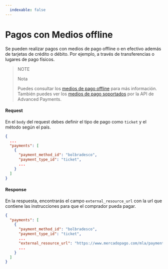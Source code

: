 ```yaml
---
  indexable: false
---
```


# Pagos con Medios offline

Se pueden realizar pagos con medios de pago offline o en efectivo además de tarjetas de crédito o débito. Por ejemplo, a través de transferencias o lugares de pago físicos.

> NOTE
>
> Nota
>
> Puedes consultar los [medios de pago offline](https://www.mercadopago[FAKER][URL][DOMAIN]/developers/es/guides/online-payments/checkout-api/other-payment-ways) para más información.
> También puedes ver los [medios de pago soportados](https://www.mercadopago[FAKER][URL][DOMAIN]/developers/es/guides/online-payments/marketplace/advanced-payments/supported-payment-methods) por la API de Advanced Payments.

#### Request
En el `body` del request debes definir el tipo de pago como `ticket` y el método según el país.
```json
{
  ...
  "payments": [
    {
      "payment_method_id": "bolbradesco",
      "payment_type_id": "ticket",
      ...
    }
  ]
}
```

#### Response
En la respuesta, encontrarás el campo `external_resource_url` con la url que contiene las instrucciones para que el comprador pueda pagar.

```json
{
  "payments": [
    {
      "payment_method_id": "bolbradesco",
      "payment_type_id": "ticket",
      ...
      "external_resource_url": "https://www.mercadopago.com/mla/payments/ticket/helperpayment_id=4265666119&payment_method_reference_id=3575111597&caller_id=121212&hash=87069857reydfhgjhkjliouy7t6rd",
      ...
    }
  ]
}
```
